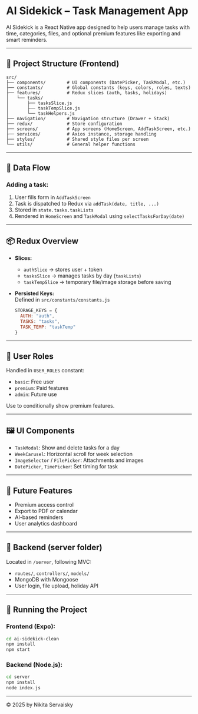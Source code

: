 # AI Sidekick – Task Management App

AI Sidekick is a React Native app designed to help users manage tasks with time, categories, files, and optional premium features like exporting and smart reminders.

---

## 📁 Project Structure (Frontend)

```
src/
├── components/        # UI components (DatePicker, TaskModal, etc.)
├── constants/         # Global constants (keys, colors, roles, texts)
├── features/          # Redux slices (auth, tasks, holidays)
│   └── tasks/
│       ├── tasksSlice.js
│       ├── taskTempSlice.js
│       └── taskHelpers.js
├── navigation/        # Navigation structure (Drawer + Stack)
├── redux/             # Store configuration
├── screens/           # App screens (HomeScreen, AddTaskScreen, etc.)
├── services/          # Axios instance, storage handling
├── styles/            # Shared style files per screen
└── utils/             # General helper functions
```

---

## 🔄 Data Flow

### Adding a task:
1. User fills form in `AddTaskScreen`
2. Task is dispatched to Redux via `addTask(date, title, ...)`
3. Stored in `state.tasks.taskLists`
4. Rendered in `HomeScreen` and `TaskModal` using `selectTasksForDay(date)`

---

## 📦 Redux Overview

- **Slices:**
  - `authSlice` → stores user + token
  - `tasksSlice` → manages tasks by day (`taskLists`)
  - `taskTempSlice` → temporary file/image storage before saving

- **Persisted Keys:**  
  Defined in `src/constants/constants.js`
  ```js
  STORAGE_KEYS = {
    AUTH: "auth",
    TASKS: "tasks",
    TASK_TEMP: "taskTemp"
  }
  ```

---

## 👤 User Roles

Handled in `USER_ROLES` constant:
- `basic`: Free user
- `premium`: Paid features
- `admin`: Future use

Use to conditionally show premium features.

---

## 🖼️ UI Components

- `TaskModal`: Show and delete tasks for a day
- `WeekCarusel`: Horizontal scroll for week selection
- `ImageSelector` / `FilePicker`: Attachments and images
- `DatePicker`, `TimePicker`: Set timing for task

---

## 🧠 Future Features

- Premium access control
- Export to PDF or calendar
- AI-based reminders
- User analytics dashboard

---

## 🔐 Backend (server folder)

Located in `/server`, following MVC:
- `routes/`, `controllers/`, `models/`
- MongoDB with Mongoose
- User login, file upload, holiday API

---

## 🚀 Running the Project

### Frontend (Expo):
```bash
cd ai-sidekick-clean
npm install
npm start
```

### Backend (Node.js):
```bash
cd server
npm install
node index.js
```

---

© 2025 by Nikita Servaisky
